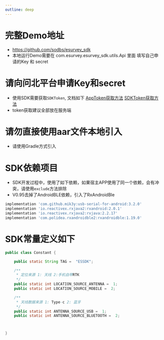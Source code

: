 ```yaml
---
outline: deep
---
```


# 完整Demo地址
- https://github.com/sodbs/esurvey_sdk
- 本地运行Demo需要在 com.esurvey.esurvey_sdk.utils.Api 里面 填写自己申请的Key 和 secret



# 请向问北平台申请Key和secret
- 使用SDK需要获取`SDKToken`, 文档如下  [AppToken获取方法](https://open.sobds.com/234680651e0) [SDKToken获取方法](https://open.sobds.com/234680651e0)
- token获取建议全部放在服务端

# 请勿直接使用aar文件本地引入
- 请使用Gradle方式引入
# SDK依赖项目
- SDK开发过程中，使用了如下依赖，如果宿主APP使用了同一个依赖，会有冲突，请使用`exclude`方法排除
- V0.95去掉了AndroidBLE依赖，引入了RxAndroidBle
```Groovy
implementation 'com.github.mik3y:usb-serial-for-android:3.2.0'
implementation 'io.reactivex.rxjava2:rxandroid:2.0.1'
implementation 'io.reactivex.rxjava2:rxjava:2.2.17'
implementation 'com.polidea.rxandroidble2:rxandroidble:1.19.0'

```
# SDK常量定义如下
```java
public class Constant {

    public static String TAG =  "ESSDK";

    /**
     * 定位来源 1: 天线 2:手机自带RTK
     */
    public static int LOCATION_SOURCE_ANTENNA =  1;
    public static int LOCATION_SOURCE_MOBILE =  2;

    /**
     * 天线数据来源 1: Type-c 2: 蓝牙
     */
    public static int ANTENNA_SOURCE_USB =  1;
    public static int ANTENNA_SOURCE_BLUETOOTH =  2;



}
```
